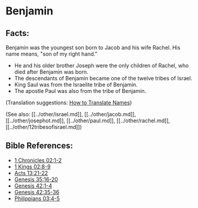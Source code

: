 # Benjamin #

## Facts: ##

Benjamin was the youngest son born to Jacob and his wife Rachel. His name means, "son of my right hand."

* He and his older brother Joseph were the only children of Rachel, who died after Benjamin was born.
* The descendants of Benjamin became one of the twelve tribes of Israel.
* King Saul was from the Israelite tribe of Benjamin.
* The apostle Paul was also from the tribe of Benjamin.

(Translation suggestions: [How to Translate Names](en/ta-vol1/translate/man/translate-names))

(See also: [[../other/israel.md]], [[../other/jacob.md]], [[../other/josephot.md]], [[../other/paul.md]], [[../other/rachel.md]], [[../other/12tribesofisrael.md]])

## Bible References: ##

* [1 Chronicles 02:1-2](en/tn/1ch/help/02/01)
* [1 Kings 02:8-9](en/tn/1ki/help/02/08)
* [Acts 13:21-22](en/tn/act/help/13/21)
* [Genesis 35:16-20](en/tn/gen/help/35/16)
* [Genesis 42:1-4](en/tn/gen/help/42/01)
* [Genesis 42:35-36](en/tn/gen/help/42/35)
* [Philippians 03:4-5](en/tn/php/help/03/04)